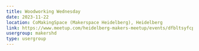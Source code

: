 ```yaml
---
title: Woodworking Wednesday
date: 2023-11-22
location: CoMakingSpace (Makerspace Heidelberg), Heidelberg
link: https://www.meetup.com/heidelberg-makers-meetup/events/dfbltsyfcpbdc/
usergroup: makershd
type: usergroup
---
```

